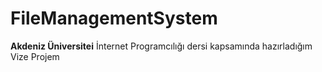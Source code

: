 # FileManagementSystem

**Akdeniz Üniversitei** İnternet Programcılığı dersi kapsamında hazırladığım Vize Projem
